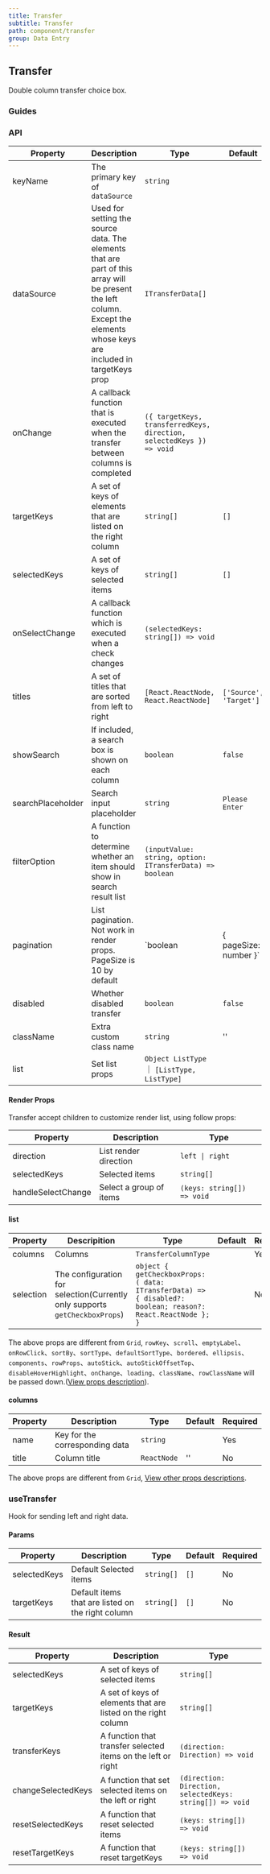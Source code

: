 ```yaml
---
title: Transfer
subtitle: Transfer
path: component/transfer
group: Data Entry
---
```


## Transfer

Double column transfer choice box.

### Guides

### API

| Property          | Description                                                                                                                                                                | Type                                                                 | Default                | Alternative | Required |
| ----------------- | -------------------------------------------------------------------------------------------------------------------------------------------------------------------------- | -------------------------------------------------------------------- | ---------------------- | ----------- | -------- |
| keyName           | The primary key of `dataSource`                                                                                                                                            | `string`                                                             |                        |             | Yes      |
| dataSource        | Used for setting the source data. The elements that are part of this array will be present the left column. Except the elements whose keys are included in targetKeys prop | `ITransferData[]`                                                    |                        |             | Yes      |
| onChange          | A callback function that is executed when the transfer between columns is completed                                                                                        | `({ targetKeys, transferredKeys, direction, selectedKeys }) => void` |                        |             | Yes      |
| targetKeys        | A set of keys of elements that are listed on the right column                                                                                                              | `string[]`                                                           | `[]`                   |             | No       |
| selectedKeys      | A set of keys of selected items                                                                                                                                            | `string[]`                                                           | `[]`                   |             | No       |
| onSelectChange    | A callback function which is executed when a check changes                                                                                                                 | `(selectedKeys: string[]) => void`                                   |                        |             | No       |
| titles            | A set of titles that are sorted from left to right                                                                                                                         | `[React.ReactNode, React.ReactNode]`                                 | `['Source', 'Target']` |             | No       |
| showSearch        | If included, a search box is shown on each column                                                                                                                          | `boolean`                                                            | `false`                | `true`      | No       |
| searchPlaceholder | Search input placeholder                                                                                                                                                   | `string`                                                             | `Please Enter`         |             | No       |
| filterOption      | A function to determine whether an item should show in search result list                                                                                                  | `(inputValue: string, option: ITransferData) => boolean`             |                        |             | No       |
| pagination        | List pagination. Not work in render props. PageSize is 10 by default                                                                                                       | `boolean | { pageSize: number }`                                     | `false`                |             | No       |
| disabled          | Whether disabled transfer                                                                                                                                                  | `boolean`                                                            | `false`                | `true`      | No       |
| className         | Extra custom class name                                                                                                                                                    | `string`                                                             | ''                     |             | No       |
| list              | Set list props                                                                                                                                                             | `Object ListType` ｜ `[ListType, ListType]`                          |                        |             | No       |

#### Render Props

Transfer accept children to customize render list, using follow props:

| Property           | Description             | Type                       |
| ------------------ | ----------------------- | -------------------------- |
| direction          | List render direction   | `left \| right`            |
| selectedKeys       | Selected items          | `string[]`                 |
| handleSelectChange | Select a group of items | `(keys: string[]) => void` |

#### list

| Property  | Descripition                                                                | Type                                                                                                       | Default | Required |
| --------- | --------------------------------------------------------------------------- | ---------------------------------------------------------------------------------------------------------- | ------- | -------- |
| columns   | Columns                                                                     | `TransferColumnType`                                                                                       |         | Yes      |
| selection | The configuration for selection(Currently only supports `getCheckboxProps`) | `object { getCheckboxProps: ( data: ITransferData) => { disabled?: boolean; reason?: React.ReactNode }; }` |         | No       |

The above props are different from `Grid`, `rowKey`、`scroll`、`emptyLabel`、`onRowClick`、`sortBy`、`sortType`、`defaultSortType`、`bordered`、`ellipsis`、`components`、`rowProps`、`autoStick`、`autoStickOffsetTop`、`disableHoverHighlight`、`onChange`、`loading`、`className`、`rowClassName` will be passed down.([View props description](https://youzan.github.io/zent/en/component/grid#api)).

#### columns

| Property | Description                    | Type        | Default | Required |
| -------- | ------------------------------ | ----------- | ------- | -------- |
| name     | Key for the corresponding data | `string`    |         | Yes      |
| title    | Column title                   | `ReactNode` | ''      | No       |

The above props are different from `Grid`, [View other props descriptions](https://youzan.github.io/zent/en/component/grid#columns).

### useTransfer

Hook for sending left and right data.

#### Params

| Property     | Description                                       | Type       | Default | Required |
| ------------ | ------------------------------------------------- | ---------- | ------- | -------- |
| selectedKeys | Default Selected items                            | `string[]` | `[]`    | No       |
| targetKeys   | Default items that are listed on the right column | `string[]` | `[]`    | No       |

#### Result

| Property           | Description                                                   | Type                                                     |
| ------------------ | ------------------------------------------------------------- | -------------------------------------------------------- |
| selectedKeys       | A set of keys of selected items                               | `string[]`                                               |
| targetKeys         | A set of keys of elements that are listed on the right column | `string[]`                                               |
| transferKeys       | A function that transfer selected items on the left or right  | `(direction: Direction) => void`                         |
| changeSelectedKeys | A function that set selected items on the left or right       | `(direction: Direction, selectedKeys: string[]) => void` |
| resetSelectedKeys  | A function that reset selected items                          | `(keys: string[]) => void`                               |
| resetTargetKeys    | A function that reset targetKeys                              | `(keys: string[]) => void`                               |
